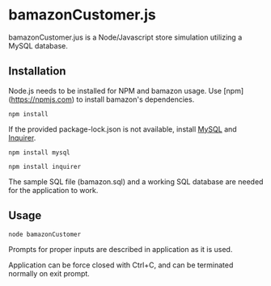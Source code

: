 # bamazonCustomer.js

bamazonCustomer.jus is a Node/Javascript store simulation utilizing a MySQL database.

## Installation

Node.js needs to be installed for NPM and bamazon usage.
Use [npm] (https://npmjs.com) to install bamazon's dependencies.

```$
npm install
```

If the provided package-lock.json is not available, install [MySQL](https://www.npmjs.com/package/mysql) and [Inquirer](https://www.npmjs.com/package/inquirer).

```$
npm install mysql
```

```$
npm install inquirer
```

The sample SQL file (bamazon.sql) and a working SQL database are needed for the application to work.

## Usage

```$
node bamazonCustomer
```

Prompts for proper inputs are described in application as it is used. 

Application can be force closed with Ctrl+C, and can be terminated normally on exit prompt.